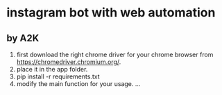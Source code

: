 # instagram bot with web automation 
## by A2K

1. first download the right chrome driver for your chrome browser from https://chromedriver.chromium.org/.
2. place it in the app folder.
3. pip install -r requirements.txt
4. modify the main function for your usage.
...

